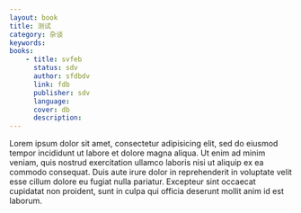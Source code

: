 ```yaml
---
layout: book
title: 测试
category: 杂谈
keywords: 
books:
    - title: svfeb
      status: sdv
      author: sfdbdv
      link: fdb
      publisher: sdv
      language: 
      cover: db
      description: 
---
```


Lorem ipsum dolor sit amet, consectetur adipisicing elit, sed do eiusmod
tempor incididunt ut labore et dolore magna aliqua. Ut enim ad minim veniam,
quis nostrud exercitation ullamco laboris nisi ut aliquip ex ea commodo
consequat. Duis aute irure dolor in reprehenderit in voluptate velit esse
cillum dolore eu fugiat nulla pariatur. Excepteur sint occaecat cupidatat non
proident, sunt in culpa qui officia deserunt mollit anim id est laborum.